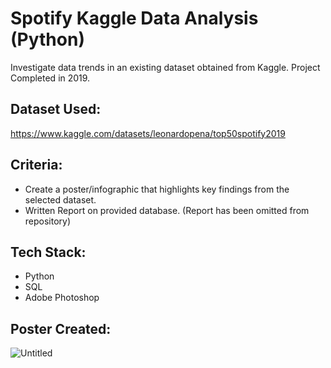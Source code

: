 # Spotify Kaggle Data Analysis (Python)
Investigate data trends in an existing dataset obtained from Kaggle.
Project Completed in 2019.

## Dataset Used:
https://www.kaggle.com/datasets/leonardopena/top50spotify2019

## Criteria:
- Create a poster/infographic that highlights key findings from the selected dataset.
- Written Report on provided database. (Report has been omitted from repository)

## Tech Stack:
* Python
* SQL
* Adobe Photoshop

## Poster Created:

![Untitled](https://github.com/Prashar-P/Spotify-Database-Systems/assets/140114811/75750de6-7a73-4dbf-8c7b-666ef0c8d2e8)


